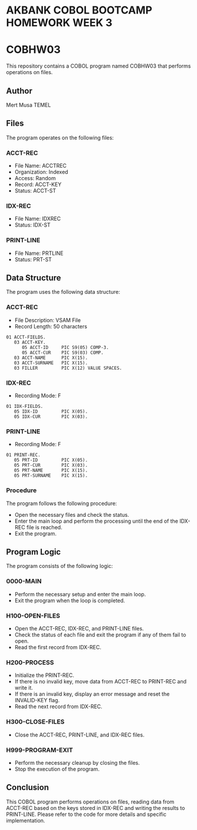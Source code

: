 # AKBANK COBOL BOOTCAMP HOMEWORK WEEK 3

# COBHW03

This repository contains a COBOL program named COBHW03 that performs operations on files.

## Author
Mert Musa TEMEL

## Files
The program operates on the following files:

### ACCT-REC
* File Name: ACCTREC
* Organization: Indexed
* Access: Random
* Record: ACCT-KEY
* Status: ACCT-ST

### IDX-REC
* File Name: IDXREC
* Status: IDX-ST

### PRINT-LINE
* File Name: PRTLINE
* Status: PRT-ST

## Data Structure

The program uses the following data structure:

### ACCT-REC
* File Description: VSAM File
* Record Length: 50 characters

```
01 ACCT-FIELDS.
   03 ACCT-KEY.
      05 ACCT-ID     PIC S9(05) COMP-3.
      05 ACCT-CUR    PIC S9(03) COMP.
   03 ACCT-NAME      PIC X(15).
   03 ACCT-SURNAME   PIC X(15).
   03 FILLER         PIC X(12) VALUE SPACES.
```

### IDX-REC

* Recording Mode: F

```
01 IDX-FIELDS.
   05 IDX-ID         PIC X(05).
   05 IDX-CUR        PIC X(03).
```

### PRINT-LINE

* Recording Mode: F

```
01 PRINT-REC.
   05 PRT-ID         PIC X(05).
   05 PRT-CUR        PIC X(03).
   05 PRT-NAME       PIC X(15).
   05 PRT-SURNAME    PIC X(15).
```

### Procedure

The program follows the following procedure:

* Open the necessary files and check the status.
* Enter the main loop and perform the processing until the end of the IDX-REC file is reached.
* Exit the program.

## Program Logic
The program consists of the following logic:

### 0000-MAIN

* Perform the necessary setup and enter the main loop.
* Exit the program when the loop is completed.

### H100-OPEN-FILES

* Open the ACCT-REC, IDX-REC, and PRINT-LINE files.
* Check the status of each file and exit the program if any of them fail to open.
* Read the first record from IDX-REC.

### H200-PROCESS

* Initialize the PRINT-REC.
* If there is no invalid key, move data from ACCT-REC to PRINT-REC and write it.
* If there is an invalid key, display an error message and reset the INVALID-KEY flag.
* Read the next record from IDX-REC.


### H300-CLOSE-FILES

* Close the ACCT-REC, PRINT-LINE, and IDX-REC files.

### H999-PROGRAM-EXIT

* Perform the necessary cleanup by closing the files.
* Stop the execution of the program.

## Conclusion
This COBOL program performs operations on files, reading data from ACCT-REC based on the keys stored in IDX-REC and writing the results to PRINT-LINE. Please refer to the code for more details and specific implementation.
